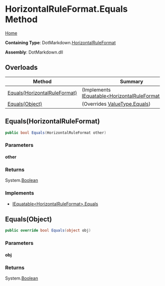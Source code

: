 <a name="_top"></a>

# HorizontalRuleFormat\.Equals Method

[Home](../../../README.md#_top)

**Containing Type**: DotMarkdown\.[HorizontalRuleFormat](../README.md#_top)

**Assembly**: DotMarkdown\.dll

## Overloads

| Method | Summary |
| ------ | ------- |
| [Equals(HorizontalRuleFormat)](#DotMarkdown_HorizontalRuleFormat_Equals_DotMarkdown_HorizontalRuleFormat_) |  \(Implements [IEquatable\<HorizontalRuleFormat>.Equals](https://docs.microsoft.com/en-us/dotnet/api/system.iequatable-1.equals)\) |
| [Equals(Object)](#DotMarkdown_HorizontalRuleFormat_Equals_System_Object_) |  \(Overrides [ValueType.Equals](https://docs.microsoft.com/en-us/dotnet/api/system.valuetype.equals)\) |

## Equals\(HorizontalRuleFormat\) <a name="DotMarkdown_HorizontalRuleFormat_Equals_DotMarkdown_HorizontalRuleFormat_"></a>

```csharp
public bool Equals(HorizontalRuleFormat other)
```

### Parameters

#### other

### Returns

System\.[Boolean](https://docs.microsoft.com/en-us/dotnet/api/system.boolean)

### Implements

* [IEquatable\<HorizontalRuleFormat>.Equals](https://docs.microsoft.com/en-us/dotnet/api/system.iequatable-1.equals)

## Equals\(Object\) <a name="DotMarkdown_HorizontalRuleFormat_Equals_System_Object_"></a>

```csharp
public override bool Equals(object obj)
```

### Parameters

#### obj

### Returns

System\.[Boolean](https://docs.microsoft.com/en-us/dotnet/api/system.boolean)

